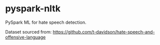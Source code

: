 # pyspark-nltk
PySpark ML for hate speech detection.

Dataset sourced from: https://github.com/t-davidson/hate-speech-and-offensive-language
